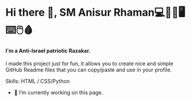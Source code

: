 # Hi there 👋, SM Anisur Rhaman💻🧑‍💻🖥️⌨️🖱️🩸
#### I'm a Anti-Israel patriotic Razakar.
I made this project just for fun, it allows you to create nice and simple GitHub Readme files that you can copy/paste and use in your profile.

Skills: HTML / CSS/Python

- 🔭 I’m currently working on this page. 




